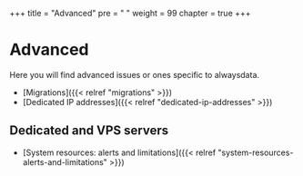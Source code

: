 +++
title = "Advanced"
pre = "<i class='fas fa-fw fa-asterisk'></i> "
weight = 99
chapter = true
+++

# Advanced

Here you will find advanced issues or ones specific to alwaysdata.

- [Migrations]({{< relref "migrations" >}})
- [Dedicated IP addresses]({{< relref "dedicated-ip-addresses" >}})

## Dedicated and VPS servers

- [System resources: alerts and limitations]({{< relref "system-resources-alerts-and-limitations" >}})

